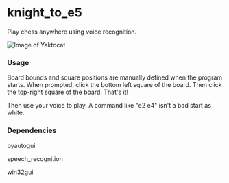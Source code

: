 # knight_to_e5
Play chess anywhere using voice recognition.

![Image of Yaktocat](https://i.imgur.com/7eOqQxT.gif)

### Usage

Board bounds and square positions are manually defined when the program starts. When prompted, click the bottom left square of the board. Then click the top-right square of the board. That's it!

Then use your voice to play. A command like "e2 e4" isn't a bad start as white.

### Dependencies

pyautogui

speech_recognition

win32gui
